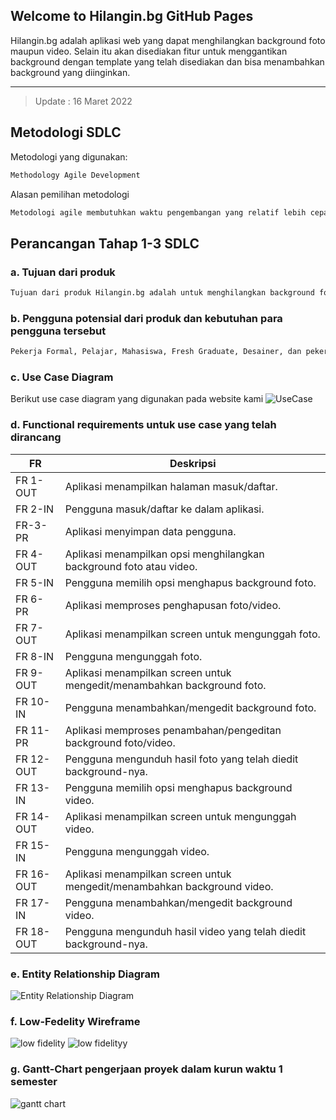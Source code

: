 ## Welcome to Hilangin.bg GitHub Pages
Hilangin.bg adalah aplikasi web yang dapat menghilangkan background foto maupun video. Selain itu akan disediakan fitur untuk menggantikan background dengan template yang telah disediakan dan bisa menambahkan background yang diinginkan.
____
>Update : 16 Maret 2022

## Metodologi SDLC
Metodologi yang digunakan:
```markdown
Methodology Agile Development 
```
Alasan pemilihan metodologi
```markdown
Metodologi agile membutuhkan waktu pengembangan yang relatif lebih cepat dan tidak membutuhkan resource yang terlalu besar. Selain itu, dari sudut pandang pengguna, metodologi agile lebih adaptif ketika terdapat umpan balik dari pengguna sehingga bisa bisa langsung diperbaiki. Pengembangan yang dilakukan pada metodologi agile terfokus pada fitur-fitur prioritas terlebih dahulu sehingga tim pengembang pun bisa lebih nyaman dan fokus dalam proses pengembangannya. 
```
## Perancangan Tahap 1-3 SDLC
### a. Tujuan dari produk
```markdown
Tujuan dari produk Hilangin.bg adalah untuk menghilangkan background foto atau video. Background foto atau video yang telah dihilangkan juga bisa ditambahkan dengan template background baru sesuai keinginan. Tujuan lain dari produk ini adalah kecepatan waktu dalam menghilangkan background pada entitas yang diinginkan karena tidak memerlukan pengeditan yang rumit dan lama.
```
### b. Pengguna potensial dari produk dan kebutuhan para pengguna tersebut
```markdown
Pekerja Formal, Pelajar, Mahasiswa, Fresh Graduate, Desainer, dan pekerja kreatif.
```
### c. Use Case Diagram
Berikut use case diagram yang digunakan pada website kami
![UseCase](https://user-images.githubusercontent.com/83200319/158609932-89689e1e-6b6b-40be-8481-d96fb0b10b71.jpeg)



### d. Functional requirements untuk use case yang telah dirancang
|FR|Deskripsi|
|----|----|
|FR 1-OUT|Aplikasi menampilkan halaman masuk/daftar.|
|FR 2-IN|Pengguna masuk/daftar ke dalam aplikasi.|
|FR-3-PR|Aplikasi menyimpan data pengguna.|
|FR 4-OUT|Aplikasi menampilkan opsi menghilangkan background foto atau video.|
|FR 5-IN|Pengguna memilih opsi menghapus background foto.|
|FR 6-PR|Aplikasi memproses penghapusan foto/video.|
|FR 7-OUT|Aplikasi menampilkan screen untuk mengunggah foto.|
|FR 8-IN|Pengguna mengunggah foto.|
|FR 9-OUT|Aplikasi menampilkan screen untuk mengedit/menambahkan background foto.|
|FR 10-IN|Pengguna menambahkan/mengedit background foto.|
|FR 11-PR|Aplikasi memproses penambahan/pengeditan background foto/video.|
|FR 12-OUT|Pengguna mengunduh hasil foto yang telah diedit background-nya.|
|FR 13-IN|Pengguna memilih opsi menghapus background video.|
|FR 14-OUT|Aplikasi menampilkan screen untuk mengunggah video.|
|FR 15-IN|Pengguna mengunggah video.|
|FR 16-OUT|Aplikasi menampilkan screen untuk mengedit/menambahkan background video.|
|FR 17-IN|Pengguna menambahkan/mengedit background video.|
|FR 18-OUT|Pengguna mengunduh hasil video yang telah diedit background-nya.|


### e. Entity Relationship Diagram

![Entity Relationship Diagram](https://user-images.githubusercontent.com/83200319/158611971-346dbc04-539c-4cbd-94f1-65d81c6ffdf3.jpeg)


### f. Low-Fedelity Wireframe

![low fidelity](https://user-images.githubusercontent.com/83200319/158612586-21bdebbe-1b95-4fea-8e5b-a4a72487f3dc.jpeg)
![low fidelityy](https://user-images.githubusercontent.com/83200319/158612710-a806552a-11f5-481a-9c6e-cba9aa266056.jpeg)

### g. Gantt-Chart pengerjaan proyek dalam kurun waktu 1 semester
![gantt chart](https://user-images.githubusercontent.com/83200319/158613088-0d3105ec-6fc3-4c02-9931-99509c2e4af1.jpeg)
